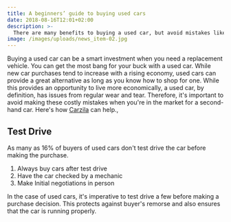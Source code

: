 ```yaml
---
title: A beginners’ guide to buying used cars
date: 2018-08-16T12:01+02:00
description: >-
  There are many benefits to buying a used car, but avoid mistakes like waiting to procure financing, foregoing a mechanic check.
image: /images/uploads/news_item-02.jpg
---
```


Buying a used car can be a smart investment when you need a replacement vehicle. You can get the most bang for your buck with a used car.  While new car purchases tend to increase with a rising economy, used cars can provide a great alternative as long as you know how to shop for one. While this provides an opportunity to live more economically, a used car, by definition, has issues from regular wear and tear. Therefore, it's important to avoid making these costly mistakes when you're in the market for a second-hand car. Here's how [Carzila](https://carzila.com/) can help.,

## Test Drive

As many as 16% of buyers of used cars don't test drive the car before making the purchase. 

1. Always buy cars after test drive
2. Have the car checked by a mechanic 
3. Make Initial negotiations in person 

In the case of used cars, it's imperative to test drive a few before making a purchase decision. This protects against buyer's remorse and also ensures that the car is running properly. 